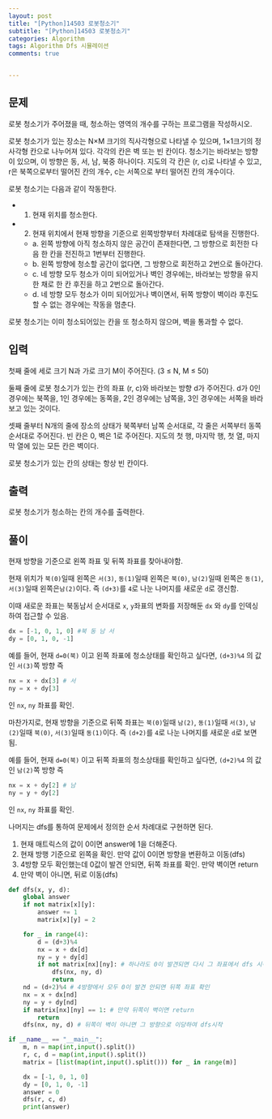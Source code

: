 ```yaml
---  
layout: post  
title: "[Python]14503 로봇청소기"  
subtitle: "[Python]14503 로봇청소기"  
categories: Algorithm
tags: Algorithm Dfs 시뮬레이션
comments: true  


---  
```

## 문제
로봇 청소기가 주어졌을 때, 청소하는 영역의 개수를 구하는 프로그램을 작성하시오.

로봇 청소기가 있는 장소는 N×M 크기의 직사각형으로 나타낼 수 있으며, 1×1크기의 정사각형 칸으로 나누어져 있다. 각각의 칸은 벽 또는 빈 칸이다. 청소기는 바라보는 방향이 있으며, 이 방향은 동, 서, 남, 북중 하나이다. 지도의 각 칸은 (r, c)로 나타낼 수 있고, r은 북쪽으로부터 떨어진 칸의 개수, c는 서쪽으로 부터 떨어진 칸의 개수이다.

로봇 청소기는 다음과 같이 작동한다.

- 1. 현재 위치를 청소한다.
- 2. 현재 위치에서 현재 방향을 기준으로 왼쪽방향부터 차례대로 탐색을 진행한다.
  - a. 왼쪽 방향에 아직 청소하지 않은 공간이 존재한다면, 그 방향으로 회전한 다음 한 칸을 전진하고 1번부터 진행한다.
  - b. 왼쪽 방향에 청소할 공간이 없다면, 그 방향으로 회전하고 2번으로 돌아간다.
  - c. 네 방향 모두 청소가 이미 되어있거나 벽인 경우에는, 바라보는 방향을 유지한 채로 한 칸 후진을 하고 2번으로 돌아간다.
  - d. 네 방향 모두 청소가 이미 되어있거나 벽이면서, 뒤쪽 방향이 벽이라 후진도 할 수 없는 경우에는 작동을 멈춘다.

로봇 청소기는 이미 청소되어있는 칸을 또 청소하지 않으며, 벽을 통과할 수 없다.

## 입력
첫째 줄에 세로 크기 N과 가로 크기 M이 주어진다. (3 ≤ N, M ≤ 50)

둘째 줄에 로봇 청소기가 있는 칸의 좌표 (r, c)와 바라보는 방향 d가 주어진다. d가 0인 경우에는 북쪽을, 1인 경우에는 동쪽을, 2인 경우에는 남쪽을, 3인 경우에는 서쪽을 바라보고 있는 것이다.

셋째 줄부터 N개의 줄에 장소의 상태가 북쪽부터 남쪽 순서대로, 각 줄은 서쪽부터 동쪽 순서대로 주어진다. 빈 칸은 0, 벽은 1로 주어진다. 지도의 첫 행, 마지막 행, 첫 열, 마지막 열에 있는 모든 칸은 벽이다.

로봇 청소기가 있는 칸의 상태는 항상 빈 칸이다.

## 출력
로봇 청소기가 청소하는 칸의 개수를 출력한다.

## 풀이
현재 방향을 기준으로 왼쪽 좌표 및 뒤쪽 좌표를 찾아내야함.

현재 위치가 `북(0)`일때 왼쪽은 `서(3)`, `동(1)`일때 왼쪽은 `북(0)`, `남(2)`일때 왼쪽은 `동(1)`, `서(3)`일때 왼쪽은`남(2)`이다.
즉 `(d+3)`를 `4`로 나눈 나머지를 새로운 `d`로 갱신함.  

이때 새로운 좌표는 북동남서 순서대로 `x`, `y`좌표의 변화를 저장해둔 `dx` 와 `dy`를 인덱싱하여 접근할 수 있음.
```python
dx = [-1, 0, 1, 0] #북 동 남 서
dy = [0, 1, 0, -1]
```
예를 들어, 현재 `d=0(북)` 이고 왼쪽 좌표에 청소상태를 확인하고 싶다면, `(d+3)%4` 의 값인 `서(3)`쪽 방향 즉
```python
nx = x + dx[3] # 서
ny = x + dy[3]
```
인 `nx`, `ny` 좌표를 확인.

마찬가지로, 현재 방향을 기준으로 뒤쪽 좌표는 `북(0)`일때 `남(2)`, `동(1)`일때 `서(3)`, `남(2)`일때 `북(0)`, `서(3)`일때 `동(1)`이다.
즉 `(d+2)`를 `4`로 나눈 나머지를 새로운 `d`로 보면 됨.

예를 들어, 현재 `d=0(북)` 이고 뒤쪽 좌표의 청소상태를 확인하고 싶다면, `(d+2)%4` 의 값인 `남(2)`쪽 방향 즉
```python
nx = x + dy[2] # 남
ny = y + dy[2]
```
인 `nx`, `ny` 좌표를 확인.

나머지는 dfs를 통하여 문제에서 정의한 순서 차례대로 구현하면 된다.
1. 현재 매트릭스의 값이 0이면 answer에 1을 더해준다.
2. 현재 방행 기준으로 왼쪽을 확인. 만약 값이 0이면 방향을 변환하고 이동(dfs)
3. 4방향 모두 확인했는데 0값이 발견 안되면, 뒤쪽 좌표를 확인. 만약 벽이면 return
4. 만약 벽이 아니면, 뒤로 이동(dfs)




```python
def dfs(x, y, d):
    global answer
    if not matrix[x][y]:
        answer += 1
        matrix[x][y] = 2

    for _ in range(4):
        d = (d+3)%4
        nx = x + dx[d]
        ny = y + dy[d]
        if not matrix[nx][ny]: # 하나라도 0이 발견되면 다시 그 좌표에서 dfs 시작
            dfs(nx, ny, d)
            return
    nd = (d+2)%4 # 4방향에서 모두 0이 발견 안되면 뒤쪽 좌표 확인
    nx = x + dx[nd]
    ny = y + dy[nd]
    if matrix[nx][ny] == 1: # 만약 뒤쪽이 벽이면 return
        return
    dfs(nx, ny, d) # 뒤쪽이 벽이 아니면 그 방향으로 이당하여 dfs시작

if __name__ == "__main__":   
    m, n = map(int,input().split())
    r, c, d = map(int,input().split())
    matrix = [list(map(int,input().split())) for _ in range(m)]

    dx = [-1, 0, 1, 0]
    dy = [0, 1, 0, -1]
    answer = 0
    dfs(r, c, d)
    print(answer)
```
